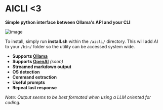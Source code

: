 # AICLI <3
**Simple python interface between Ollama's API and your CLI**

![image](https://github.com/user-attachments/assets/edf02987-5c50-4166-a68c-0c23b729c397)

To install, simply run **install.sh** within the `/aicli/` directory. This will add *AI* to your `/bin/` folder so the utility can be accessed system wide.

- **Supports [Ollama](https://github.com/ollama/ollama)**
- **Supports [OpenAI](https://platform.openai.com/api-keys)** _(soon)_
- **Streamed markdown output**
- **OS detection**
- **Command extraction**
- **Useful prompts**
- **Repeat last response**

_Note: Output seems to be best formated when using a LLM oriented for coding._


